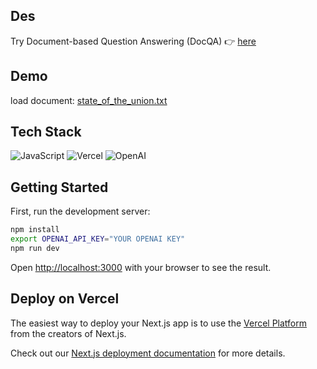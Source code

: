 ## Des

Try Document-based Question Answering (DocQA) :point_right: [here](https://lang-chat-nextjs.vercel.app/)

<!-- This is a [Next.js](https://nextjs.org/) project bootstrapped with [`create-next-app`](https://github.com/vercel/next.js/tree/canary/packages/create-next-app). -->
## Demo
load document: [state_of_the_union.txt](state_of_the_union.txt)



## Tech Stack
![JavaScript](https://img.shields.io/badge/JavaScript-323330?style=for-the-badge&logo=javascript&logoColor=F7DF1E)
![Vercel](https://img.shields.io/badge/Vercel-000000?style=for-the-badge&logo=vercel&logoColor=white)
![OpenAI](https://img.shields.io/static/v1?style=for-the-badge&message=OpenAI&color=0081A5&logo=OpenAI+Gym&logoColor=FFFFFF&label=)


## Getting Started

First, run the development server:

```bash
npm install
export OPENAI_API_KEY="YOUR OPENAI KEY"
npm run dev
```

Open [http://localhost:3000](http://localhost:3000) with your browser to see the result.

## Deploy on Vercel

The easiest way to deploy your Next.js app is to use the [Vercel Platform](https://vercel.com/new?utm_medium=default-template&filter=next.js&utm_source=create-next-app&utm_campaign=create-next-app-readme) from the creators of Next.js.

Check out our [Next.js deployment documentation](https://nextjs.org/docs/deployment) for more details.
